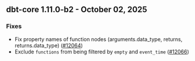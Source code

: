 ## dbt-core 1.11.0-b2 - October 02, 2025

### Fixes

- Fix property names of function nodes (arguments.data_type, returns, returns.data_type) ([#12064](https://github.com/dbt-labs/dbt-core/issues/12064))
- Exclude `functions` from being filtered by `empty` and `event_time` ([#12066](https://github.com/dbt-labs/dbt-core/issues/12066))
